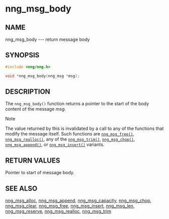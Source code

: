# nng_msg_body

## NAME

nng_msg_body --- return message body

## SYNOPSIS

```c
#include <nng/nng.h>

void *nng_msg_body(nng_msg *msg);
```

## DESCRIPTION

The `nng_msg_body()` function returns a pointer to the start of the body
content of the message _msg_.

> [!NOTE]
> The value returned by this is invalidated by a call to any of the
> functions that modify the message itself.
> Such functions are
> [`nng_msg_free()`](nng_msg_free.md),
> [`nng_msg_realloc()`](nng_msg_realloc.md),
> any of the [`nng_msg_trim()`](nng_msg_trim.md),
> [`nng_msg_chop()`](nng_msg_chop.md),
> [`nng_msg_append()`](nng_msg_append.md),
> or [`nng_msg_insert()`](nng_msg_insert.md) variants.

## RETURN VALUES

Pointer to start of message body.

## SEE ALSO

[nng_msg_alloc](nng_msg_alloc.md),
[nng_msg_append](nng_msg_append.md),
[nng_msg_capacity](nng_msg_capacity.md),
[nng_msg_chop](nng_msg_chop.md),
[nng_msg_clear](nng_msg_clear.md),
[nng_msg_free](nng_msg_free.md),
[nng_msg_insert](nng_msg_insert.md),
[nng_msg_len](nng_msg_len.md),
[nng_msg_reserve](nng_msg_reserve.md),
[nng_msg_realloc](nng_msg_realloc.md),
[nng_msg_trim](nng_msg_trim.md)
